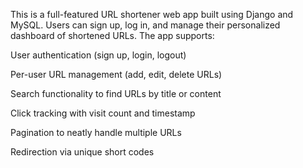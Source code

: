 This is a full-featured URL shortener web app built using Django and MySQL. Users can sign up, log in, and manage their personalized dashboard of shortened URLs. The app supports:

 User authentication (sign up, login, logout)

 Per-user URL management (add, edit, delete URLs)

 Search functionality to find URLs by title or content

 Click tracking with visit count and timestamp

 Pagination to neatly handle multiple URLs

 Redirection via unique short codes
